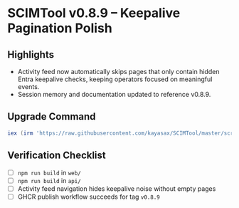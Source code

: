 # SCIMTool v0.8.9 – Keepalive Pagination Polish

## Highlights
- Activity feed now automatically skips pages that only contain hidden Entra keepalive checks, keeping operators focused on meaningful events.
- Session memory and documentation updated to reference v0.8.9.

## Upgrade Command
```powershell
iex (irm 'https://raw.githubusercontent.com/kayasax/SCIMTool/master/scripts/update-scimtool-direct.ps1'); Update-SCIMToolDirect -Version v0.8.9 -ResourceGroup <rg> -AppName <app> -NoPrompt
```

## Verification Checklist
- [ ] `npm run build` in `web/`
- [ ] `npm run build` in `api/`
- [ ] Activity feed navigation hides keepalive noise without empty pages
- [ ] GHCR publish workflow succeeds for tag `v0.8.9`
